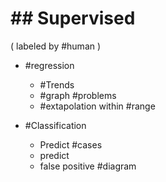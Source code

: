 # ## Supervised 
 ( labeled by #human ) 

 - #regression 

	 - #Trends 
	 - #graph #problems 
	 - #extapolation within #range 

 - #Classification 

	 - Predict #cases 
	 - predict 
	 - false positive   #diagram 
